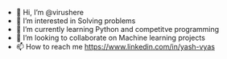 - 👋 Hi, I’m @virushere
- 👀 I’m interested in Solving problems
- 🌱 I’m currently learning Python and competitve programming
- 💞️ I’m looking to collaborate on Machine learning projects
- 📫 How to reach me https://www.linkedin.com/in/yash-vyas

<!---
virushere/virushere is a ✨ special ✨ repository because its `README.md` (this file) appears on your GitHub profile.
You can click the Preview link to take a look at your changes.
--->
